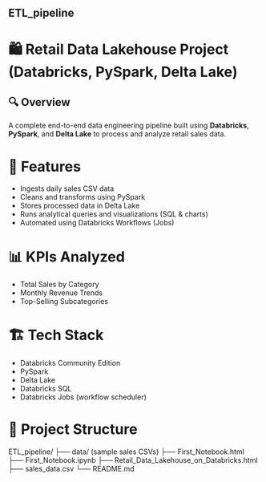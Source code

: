 ## ETL_pipeline
# 🛍️ Retail Data Lakehouse Project (Databricks, PySpark, Delta Lake)

## 🔍 Overview
A complete end-to-end data engineering pipeline built using **Databricks**, **PySpark**, and **Delta Lake** to process and analyze retail sales data.

# 🚀 Features
- Ingests daily sales CSV data
- Cleans and transforms using PySpark
- Stores processed data in Delta Lake
- Runs analytical queries and visualizations (SQL & charts)
- Automated using Databricks Workflows (Jobs)

# 📊 KPIs Analyzed
- Total Sales by Category
- Monthly Revenue Trends
- Top-Selling Subcategories

# 🏗️ Tech Stack
- Databricks Community Edition
- PySpark
- Delta Lake
- Databricks SQL
- Databricks Jobs (workflow scheduler)

# 📁 Project Structure
ETL_pipeline/
├── data/ (sample sales CSVs)
├── First_Notebook.html
├── First_Notebook.ipynb
├── Retail_Data_Lakehouse_on_Databricks.html
├── sales_data.csv
└── README.md
